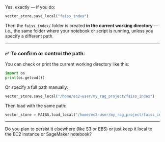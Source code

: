 Yes, exactly — if you do:

```python
vector_store.save_local("faiss_index")
```

Then the `faiss_index/` folder is created **in the current working directory** — i.e., the same folder where your notebook or script is running, unless you specify a different path.

---

### ✅ To confirm or control the path:

You can check or print the current working directory like this:

```python
import os
print(os.getcwd())
```

Or specify a full path manually:

```python
vector_store.save_local("/home/ec2-user/my_rag_project/faiss_index")
```

Then load with the same path:

```python
vector_store = FAISS.load_local("/home/ec2-user/my_rag_project/faiss_index", embeddings=embeddings)
```

---

Do you plan to persist it elsewhere (like S3 or EBS) or just keep it local to the EC2 instance or SageMaker notebook?
